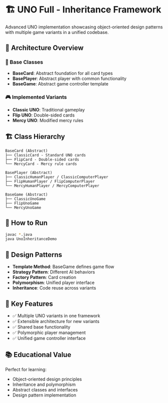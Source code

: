 # 🏗️ UNO Full - Inheritance Framework

Advanced UNO implementation showcasing object-oriented design patterns with multiple game variants in a unified codebase.

## 🎯 Architecture Overview

### 🔧 Base Classes
- **BaseCard**: Abstract foundation for all card types
- **BasePlayer**: Abstract player with common functionality  
- **BaseGame**: Abstract game controller template

### 🎮 Implemented Variants
- **Classic UNO**: Traditional gameplay
- **Flip UNO**: Double-sided cards
- **Mercy UNO**: Modified mercy rules

## 🏗️ Class Hierarchy

```
BaseCard (Abstract)
├── ClassicCard - Standard UNO cards
├── FlipCard - Double-sided cards
└── MercyCard - Mercy rule cards

BasePlayer (Abstract)
├── ClassicHumanPlayer / ClassicComputerPlayer
├── FlipHumanPlayer / FlipComputerPlayer
└── MercyHumanPlayer / MercyComputerPlayer

BaseGame (Abstract)
├── ClassicUnoGame
├── FlipUnoGame
└── MercyUnoGame
```

## 🚀 How to Run

```bash
javac *.java
java UnoInheritanceDemo
```

## 🎯 Design Patterns

- **Template Method**: BaseGame defines game flow
- **Strategy Pattern**: Different AI behaviors
- **Factory Pattern**: Card creation
- **Polymorphism**: Unified player interface
- **Inheritance**: Code reuse across variants

## 🔧 Key Features

- ✅ Multiple UNO variants in one framework
- ✅ Extensible architecture for new variants
- ✅ Shared base functionality
- ✅ Polymorphic player management
- ✅ Unified game controller interface

## 📚 Educational Value

Perfect for learning:
- Object-oriented design principles
- Inheritance and polymorphism
- Abstract classes and interfaces
- Design pattern implementation